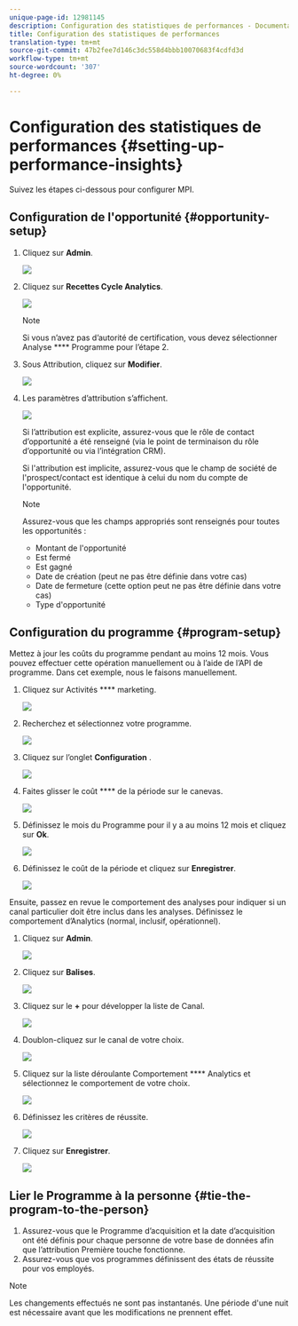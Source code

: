```yaml
---
unique-page-id: 12981145
description: Configuration des statistiques de performances - Documentation sur le marketing - Documentation sur le produit
title: Configuration des statistiques de performances
translation-type: tm+mt
source-git-commit: 47b2fee7d146c3dc558d4bbb10070683f4cdfd3d
workflow-type: tm+mt
source-wordcount: '307'
ht-degree: 0%

---
```



# Configuration des statistiques de performances {#setting-up-performance-insights}

Suivez les étapes ci-dessous pour configurer MPI.

## Configuration de l&#39;opportunité {#opportunity-setup}

1. Cliquez sur **Admin**.

   ![](assets/admin.png)

1. Cliquez sur **Recettes Cycle Analytics**.

   ![](assets/two-2.png)

   >[!NOTE]
   >
   >Si vous n’avez pas d’autorité de certification, vous devez sélectionner Analyse **** Programme pour l’étape 2.

1. Sous Attribution, cliquez sur **Modifier**.

   ![](assets/three-1.png)

1. Les paramètres d’attribution s’affichent.

   ![](assets/four-2.png)

   Si l’attribution est explicite, assurez-vous que le rôle de contact d’opportunité a été renseigné (via le point de terminaison du rôle d’opportunité ou via l’intégration CRM).

   Si l&#39;attribution est implicite, assurez-vous que le champ de société de l&#39;prospect/contact est identique à celui du nom du compte de l&#39;opportunité.

   >[!NOTE]
   >
   >Assurez-vous que les champs appropriés sont renseignés pour toutes les opportunités :
   >
   >    
   >    
   >    * Montant de l&#39;opportunité
   >    * Est fermé
   >    * Est gagné
   >    * Date de création (peut ne pas être définie dans votre cas)
   >    * Date de fermeture (cette option peut ne pas être définie dans votre cas)
   >    * Type d&#39;opportunité


## Configuration du programme {#program-setup}

Mettez à jour les coûts du programme pendant au moins 12 mois. Vous pouvez effectuer cette opération manuellement ou à l’aide de l’API de programme. Dans cet exemple, nous le faisons manuellement.

1. Cliquez sur Activités **** marketing.

   ![](assets/ma.png)

1. Recherchez et sélectionnez votre programme.

   ![](assets/select-program.png)

1. Cliquez sur l’onglet **Configuration** .

   ![](assets/setup-tab.png)

1. Faites glisser le coût **** de la période sur le canevas.

   ![](assets/period-cost.png)

1. Définissez le mois du Programme pour il y a au moins 12 mois et cliquez sur **Ok**.

   ![](assets/set-period.png)

1. Définissez le coût de la période et cliquez sur **Enregistrer**.

   ![](assets/set-cost.png)

Ensuite, passez en revue le comportement des analyses pour indiquer si un canal particulier doit être inclus dans les analyses. Définissez le comportement d’Analytics (normal, inclusif, opérationnel).

1. Cliquez sur **Admin**.

   ![](assets/admin.png)

1. Cliquez sur **Balises**.

   ![](assets/tags.png)

1. Cliquez sur le **+** pour développer la liste de Canal.

   ![](assets/channel.png)

1. Doublon-cliquez sur le canal de votre choix.

   ![](assets/channel-click.png)

1. Cliquez sur la liste déroulante Comportement **** Analytics et sélectionnez le comportement de votre choix.

   ![](assets/edit-channel.png)

1. Définissez les critères de réussite.

   ![](assets/success.png)

1. Cliquez sur **Enregistrer**.

   ![](assets/save.png)

## Lier le Programme à la personne {#tie-the-program-to-the-person}

1. Assurez-vous que le Programme d’acquisition et la date d’acquisition ont été définis pour chaque personne de votre base de données afin que l’attribution Première touche fonctionne.
1. Assurez-vous que vos programmes définissent des états de réussite pour vos employés.

>[!NOTE]
>
>Les changements effectués ne sont pas instantanés. Une période d&#39;une nuit est nécessaire avant que les modifications ne prennent effet.

